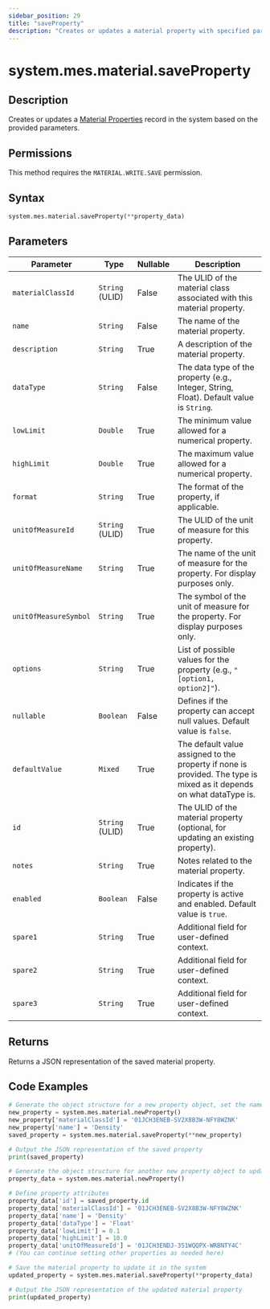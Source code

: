 ```yaml
---
sidebar_position: 29
title: "saveProperty"
description: "Creates or updates a material property with specified parameters."
---
```


# system.mes.material.saveProperty

## Description

Creates or updates a [Material Properties](../../data-model/material-model/material-property) record in the system based on the provided parameters.


## Permissions

This method requires the `MATERIAL.WRITE.SAVE` permission.

## Syntax

```python
system.mes.material.saveProperty(**property_data)
```

## Parameters

| Parameter             | Type            | Nullable | Description                                                                                                          |
|-----------------------|-----------------|----------|----------------------------------------------------------------------------------------------------------------------|
| `materialClassId`     | `String` (ULID) | False    | The ULID of the material class associated with this material property.                                               |
| `name`                | `String`        | False    | The name of the material property.                                                                                   |
| `description`         | `String`        | True     | A description of the material property.                                                                              |
| `dataType`            | `String`        | False    | The data type of the property (e.g., Integer, String, Float). Default value is `String`.                             |
| `lowLimit`            | `Double`        | True     | The minimum value allowed for a numerical property.                                                                  |
| `highLimit`           | `Double`        | True     | The maximum value allowed for a numerical property.                                                                  |
| `format`              | `String`        | True     | The format of the property, if applicable.                                                                           |
| `unitOfMeasureId`     | `String` (ULID) | True     | The ULID of the unit of measure for this property.                                                                   |
| `unitOfMeasureName`   | `String`        | True     | The name of the unit of measure for the property. For display purposes only.                                         |
| `unitOfMeasureSymbol` | `String`        | True     | The symbol of the unit of measure for the property. For display purposes only.                                       |
| `options`             | `String`        | True     | List of possible values for the property (e.g., `"[option1, option2]"`).                                             |
| `nullable`            | `Boolean`       | False    | Defines if the property can accept null values. Default value is `false`.                                            |
| `defaultValue`        | `Mixed`         | True     | The default value assigned to the property if none is provided. The type is mixed as it depends on what dataType is. |
| `id`                  | `String` (ULID) | True     | The ULID of the material property (optional, for updating an existing property).                                     |
| `notes`               | `String`        | True     | Notes related to the material property.                                                                              |
| `enabled`             | `Boolean`       | False    | Indicates if the property is active and enabled. Default value is `true`.                                            |
| `spare1`              | `String`        | True     | Additional field for user-defined context.                                                                           |
| `spare2`              | `String`        | True     | Additional field for user-defined context.                                                                           |
| `spare3`              | `String`        | True     | Additional field for user-defined context.                                                                           |

## Returns

Returns a JSON representation of the saved material property.

## Code Examples

```python
# Generate the object structure for a new property object, set the name and save it
new_property = system.mes.material.newProperty()
new_property['materialClassId'] = '01JCH3ENEB-SV2X8B3W-NFY8WZNK'
new_property['name'] = 'Density'
saved_property = system.mes.material.saveProperty(**new_property)

# Output the JSON representation of the saved property
print(saved_property)

# Generate the object structure for another new property object to update the previous property
property_data = system.mes.material.newProperty()

# Define property attributes
property_data['id'] = saved_property.id
property_data['materialClassId'] = '01JCH3ENEB-SV2X8B3W-NFY8WZNK'
property_data['name'] = 'Density'
property_data['dataType'] = 'Float'
property_data['lowLimit'] = 0.1
property_data['highLimit'] = 10.0
property_data['unitOfMeasureId'] = '01JCH3ENDJ-351WQQPX-WRBNTY4C'
# (You can continue setting other properties as needed here)

# Save the material property to update it in the system
updated_property = system.mes.material.saveProperty(**property_data)

# Output the JSON representation of the updated material property
print(updated_property)
```
